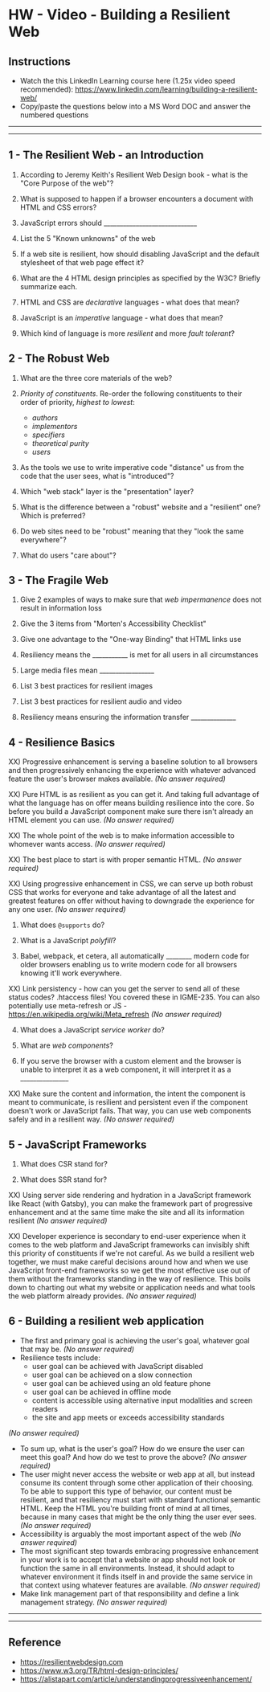 # HW - Video - Building a Resilient Web

## Instructions
- Watch the this LinkedIn Learning course here (1.25x video speed recommended): https://www.linkedin.com/learning/building-a-resilient-web/
- Copy/paste the questions below into a MS Word DOC and answer the numbered questions

<hr><hr>

## 1 - The Resilient Web - an Introduction

1) According to Jeremy Keith's Resilient Web Design book  - what is the "Core Purpose of the web"?

1) What is supposed to happen if a browser encounters a document with HTML and CSS errors?

1) JavaScript errors should _____________________________

1) List the 5 "Known unknowns" of the web

1) If a web site is resilient, how should disabling JavaScript and the default stylesheet of that web page effect it?

1) What are the 4 HTML design principles as specified by the W3C? Briefly summarize each. 

1) HTML and CSS are *declarative* languages - what does that mean?

1) JavaScript is an *imperative* language - what does that mean?

1) Which kind of language is more *resilient* and more *fault tolerant*?


## 2 - The Robust Web

1) What are the three core materials of the web?

2) *Priority of constituents*. Re-order the following constituents to their order of priority, *highest to lowest*:

    - *authors*
    - *implementors*
    - *specifiers*
    - *theoretical purity*
    - *users*

3) As the tools we use to write imperative code "distance" us from the code that the user sees, what is "introduced"?

4) Which "web stack" layer is the "presentation" layer?

5) What is the difference between a "robust" website and a "resilient" one? Which is preferred?

6) Do web sites need to be "robust" meaning that they "look the same everywhere"?

7) What do users "care about"?


## 3 - The Fragile Web

1) Give 2 examples of ways to make sure that *web impermanence* does not result in information loss

1) Give the 3 items from "Morten's Accessibility Checklist"

1) Give one advantage to the "One-way Binding" that HTML links use

1) Resiliency means the ___________  is met for all users in all circumstances

1) Large media files mean _________________

1) List 3 best practices for resilient images

1) List 3 best practices for resilient audio and video

1) Resiliency means ensuring the information transfer ______________


## 4 - Resilience Basics
XX) Progressive enhancement is serving a baseline solution to all browsers and then progressively enhancing the experience with whatever advanced feature the user's browser makes available. *(No answer required)*

XX) Pure HTML is as resilient as you can get it. And taking full advantage of what the language has on offer means building resilience into the core. So before you build a JavaScript component make sure there isn't already an HTML element you can use. *(No answer required)*

XX) The whole point of the web is to make information accessible to whomever wants access. *(No answer required)*

XX) The best place to start is with proper semantic HTML. *(No answer required)*

XX) Using progressive enhancement in CSS, we can serve up both robust CSS that works for everyone and take advantage of all the latest and greatest features on offer without having to downgrade the experience for any one user.  *(No answer required)*

1) What does `@supports` do?

2) What is a JavaScript *polyfill*?

3) Babel, webpack, et cetera, all automatically ________ modern code for older browsers enabling us to write modern code for all browsers knowing it'll work everywhere. 

XX) Link persistency - how can you get the server to send all of these status codes? .htaccess files! You covered these in IGME-235. You can also potentially use meta-refresh or JS - https://en.wikipedia.org/wiki/Meta_refresh *(No answer required)*

4) What does a JavaScript *service worker* do?

5) What are *web components*?

6) If you serve the browser with a custom element and the browser is unable to interpret it as a web component, it will interpret it as a _______________

XX) Make sure the content and information, the intent the component is meant to communicate, is resilient and persistent even if the component doesn't work or JavaScript fails. That way, you can use web components safely and in a resilient way. *(No answer required)*

## 5 - JavaScript Frameworks
1) What does CSR stand for?

2) What does SSR stand for?

XX) Using server side rendering and hydration in a JavaScript framework like React (with Gatsby), you can make the framework part of progressive enhancement and at the same time make the site and all its information resilient *(No answer required)*

XX) Developer experience is secondary to end-user experience when it comes to the web platform and JavaScript frameworks can invisibly shift this priority of constituents if we're not careful. As we build a resilient web together, we must make careful decisions around how and when we use JavaScript front-end frameworks so we get the most effective use out of them without the frameworks standing in the way of resilience. This boils down to charting out what my website or application needs and what tools the web platform already provides. *(No answer required)*


## 6 - Building a resilient web application
- The first and primary goal is achieving the user's goal, whatever goal that may be. *(No answer required)*
- Resilience tests include:
  - user goal can be achieved with JavaScript disabled
  - user goal can be achieved on a slow connection
  - user goal can be achieved using an old feature phone
  - user goal can be achieved in offline mode
  - content is accessible using alternative input modalities and screen readers
  - the site and app meets or exceeds accessibility standards

*(No answer required)*

- To sum up, what is the user's goal? How do we ensure the user can meet this goal? And how do we test to prove the above? *(No answer required)*
- The user might never access the website or web app at all, but instead consume its content through some other application of their choosing. To be able to support this type of behavior, our content must be resilient, and that resiliency must start with standard functional semantic HTML. Keep the HTML you're building front of mind at all times, because in many cases that might be the only thing the user ever sees. *(No answer required)*
- Accessibility is arguably the most important aspect of the web *(No answer required)*
- The most significant step towards embracing progressive enhancement in your work is to accept that a website or app should not look or function the same in all environments. Instead, it should adapt to whatever environment it finds itself in and provide the same service in that context using whatever features are available. *(No answer required)*
- Make link management part of that responsibility and define a link management strategy. *(No answer required)*

<hr><hr>

## Reference
- https://resilientwebdesign.com
- https://www.w3.org/TR/html-design-principles/ 
- https://alistapart.com/article/understandingprogressiveenhancement/

